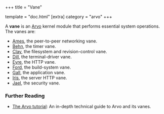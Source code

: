 +++
title = "Vane"

template = "doc.html"
[extra]
category = "arvo"
+++

A **vane** is an [Arvo](../arvo) kernel module that performs essential system operations. The vanes are:


- [Ames](../ames), the peer-to-peer networking vane.
- [Behn](../behn), the timer vane.
- [Clay](../clay), the filesystem and revision-control vane.
- [Dill](../dill), the terminal-driver vane.
- [Eyre](../eyre), the HTTP vane.
- [Ford](../ford), the build-system vane.
- [Gall](../gall), the application vane.
- [Iris](../iris), the server HTTP vane.
- [Jael](../jael), the security vane.

### Further Reading

- [The Arvo tutorial](@/docs/tutorials/arvo/_index.md): An in-depth technical guide to Arvo and its vanes.
